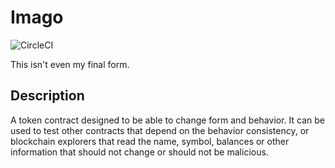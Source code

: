 # Imago

![CircleCI](https://img.shields.io/circleci/build/github/cleanunicorn/imago)


This isn't even my final form.

## Description

A token contract designed to be able to change form and behavior. It can be used to test other contracts that depend on the behavior consistency, or blockchain explorers that read the name, symbol, balances or other information that should not change or should not be malicious.

##
